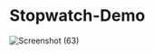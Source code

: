 # Stopwatch-Demo
![Screenshot (63)](https://github.com/Shivam9456Singh/Stopwatch-Demo/assets/113454708/1958f1e0-852a-40ed-94ac-5097dd783de5)
